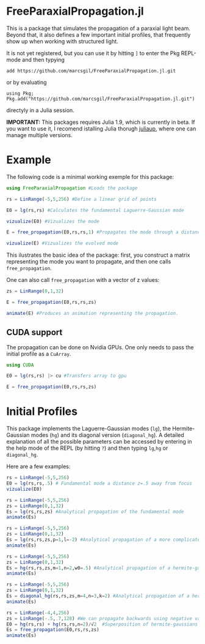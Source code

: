 # FreeParaxialPropagation.jl

This is a package that simulates the propagation of a paraxial light beam. Beyond that, it also defines a few important initial profiles, that frequently show up when working with structured light.

It is not yet registered, but you can use it by hitting `]` to enter the Pkg REPL-mode and then typying 

```
add https://github.com/marcsgil/FreeParaxialPropagation.jl.git
```

or by evaluating

```
using Pkg; Pkg.add("https://github.com/marcsgil/FreeParaxialPropagation.jl.git")
```

directyly in a Julia session.

**IMPORTANT:** This packages requires Julia 1.9, which is currently in beta. If you want to use it, I recomend istalling Julia thorugh [juliaup](https://github.com/JuliaLang/juliaup), where one can manage multiple versions.

# Example

The following code is a minimal working exemple for this package:

```julia
using FreeParaxialPropagation #Loads the package

rs = LinRange(-5,5,256) #Define a linear grid of points

E0 = lg(rs,rs) #Calculates the fundamental Laguerre-Gaussian mode

vizualize(E0) #Vizualizes the mode

E = free_propagation(E0,rs,rs,1) #Propagates the mode through a distance of z=1

vizualize(E) #Vizualizes the evolved mode
```

This ilustrates the basic idea of the package: first, you construct a matrix representing the mode you want to propagate, and then one calls `free_propagation`.

One can also call `free_propagation` with a vector of z values:

```julia
zs = LinRange(0,1,32)

E = free_propagation(E0,rs,rs,zs)

animate(E) #Produces an animation representing the propagation.
```

## CUDA support

The propagation can be done on Nvidia GPUs. One only needs to pass the initial profile as a `CuArray`.

```julia
using CUDA

E0 = lg(rs,rs) |> cu #Transfers array to gpu

E = free_propagation(E0,rs,rs,zs)
```

# Initial Profiles

This package implements the Laguerre-Gaussian modes (`lg`), the Hermite-Gaussian modes (`hg`) and its diagonal version (`diagonal_hg`). A detailed explanation of all the possible parameters can be accessed by entering in the help mode of the REPL (by hitting `?`) and then typing `lg`,`hg` or `diagonal_hg`.

Here are a few examples:

```julia
rs = LinRange(-5,5,256)
E0 = lg(rs,rs,.5) # Fundamental mode a distance z=.5 away from focus
vizualize(E0)
```

```julia
rs = LinRange(-5,5,256) 
zs = LinRange(0,1,32)
Es = lg(rs,rs,zs) #Analytical propagation of the fundamental mode
animate(Es)
```

```julia
rs = LinRange(-5,5,256) 
zs = LinRange(0,1,32)
Es = lg(rs,rs,zs,p=1,l=-2) #Analytical propagation of a more complicated laguerre-gaussian
animate(Es)
```

```julia
rs = LinRange(-5,5,256) 
zs = LinRange(0,1,32)
Es = hg(rs,rs,zs,m=1,n=2,w0=.5) #Analytical propagation of a hermite-gaussian with adjusted waist
animate(Es)
```

```julia
rs = LinRange(-5,5,256) 
zs = LinRange(0,1,32)
Es = diagonal_hg(rs,rs,zs,m=4,n=3,k=2) #Analytical propagation of a hermite-gaussian with adjusted wavenumber
animate(Es)
```

```julia
rs = LinRange(-4,4,256) 
zs = LinRange(-.5,.7,128) #We can propagate backwards using negative values of z
E0 = hg(rs,rs) + hg(rs,rs,n=2)/√2  #Superposition of hermite-gaussians
Es = free_propagation(E0,rs,rs,zs)
animate(Es)
```
